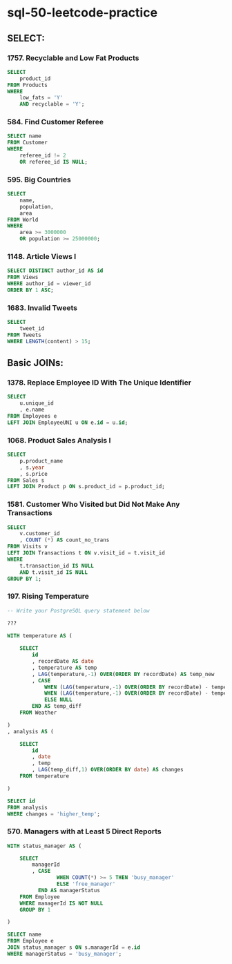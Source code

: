 # sql-50-leetcode-practice
## SELECT:
### 1757. Recyclable and Low Fat Products
```sql
SELECT
    product_id
FROM Products
WHERE
    low_fats = 'Y'
    AND recyclable = 'Y';
```
### 584. Find Customer Referee
```sql
SELECT name
FROM Customer
WHERE
    referee_id != 2
    OR referee_id IS NULL;
```
### 595. Big Countries
```sql
SELECT
    name,
    population,
    area
FROM World
WHERE
    area >= 3000000
    OR population >= 25000000;
```
### 1148. Article Views I
```sql
SELECT DISTINCT author_id AS id
FROM Views
WHERE author_id = viewer_id
ORDER BY 1 ASC;
```
### 1683. Invalid Tweets
```sql
SELECT
    tweet_id
FROM Tweets
WHERE LENGTH(content) > 15;
```
## Basic JOINs:
### 1378. Replace Employee ID With The Unique Identifier
```sql
SELECT
    u.unique_id
    , e.name
FROM Employees e
LEFT JOIN EmployeeUNI u ON e.id = u.id;
```
### 1068. Product Sales Analysis I
```sql
SELECT
    p.product_name
    , s.year
    , s.price
FROM Sales s
LEFT JOIN Product p ON s.product_id = p.product_id;
```
### 1581. Customer Who Visited but Did Not Make Any Transactions
```sql
SELECT
    v.customer_id
    , COUNT (*) AS count_no_trans
FROM Visits v
LEFT JOIN Transactions t ON v.visit_id = t.visit_id
WHERE 
    t.transaction_id IS NULL
    AND t.visit_id IS NULL
GROUP BY 1;
```
### 197. Rising Temperature
```sql
-- Write your PostgreSQL query statement below

???

WITH temperature AS (
    
    SELECT
        id
        , recordDate AS date
        , temperature AS temp
        , LAG(temperature,-1) OVER(ORDER BY recordDate) AS temp_new
        , CASE
            WHEN (LAG(temperature,-1) OVER(ORDER BY recordDate) - temperature) < 0 THEN 'lower_temp'
            WHEN (LAG(temperature,-1) OVER(ORDER BY recordDate) - temperature) > 0 THEN 'higher_temp'
            ELSE NULL
        END AS temp_diff
    FROM Weather

)
, analysis AS (

    SELECT
        id
        , date
        , temp
        , LAG(temp_diff,1) OVER(ORDER BY date) AS changes
    FROM temperature

)

SELECT id
FROM analysis
WHERE changes = 'higher_temp';
```
### 570. Managers with at Least 5 Direct Reports
```sql
WITH status_manager AS (

    SELECT
        managerId
        , CASE
                WHEN COUNT(*) >= 5 THEN 'busy_manager'
                ELSE 'free_manager'
          END AS managerStatus
    FROM Employee
    WHERE managerId IS NOT NULL
    GROUP BY 1

)

SELECT name
FROM Employee e
JOIN status_manager s ON s.managerId = e.id
WHERE managerStatus = 'busy_manager';
```
